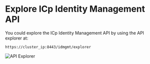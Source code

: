 # Explore ICp Identity Management API

You could explore the ICp Identity Management API by using the API explorer at:

```https://cluster_ip:8443/idmgmt/explorer```

![API Explorer](./images/ICp_API_idmgmt.png)

